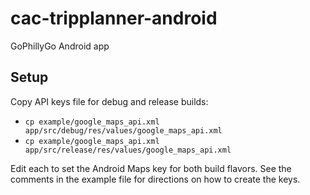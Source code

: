 # cac-tripplanner-android
GoPhillyGo Android app


## Setup

Copy API keys file for debug and release builds:
 - `cp example/google_maps_api.xml app/src/debug/res/values/google_maps_api.xml`
 - `cp example/google_maps_api.xml app/src/release/res/values/google_maps_api.xml`

Edit each to set the Android Maps key for both build flavors. See the comments in the example file for directions on how to create the keys.
